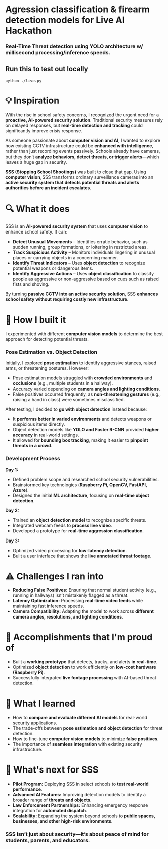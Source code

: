 # Agression classification & firearm detection models for Live AI Hackathon

### Real-Time Threat detection using YOLO architecture w/ millisecond processing/inference speeds.

## Run this to test out locally

```
python ./live.py
```

# 💡 Inspiration

With the rise in school safety concerns, I recognized the urgent need for a **proactive, AI-powered security solution**. Traditional security measures rely on delayed responses, but **real-time detection and tracking** could significantly improve crisis response.

As someone passionate about **computer vision and AI**, I wanted to explore how existing CCTV infrastructure could be **enhanced with intelligence**, rather than just recording events passively. Schools already have cameras, but they don’t **analyze behaviors, detect threats, or trigger alerts**—which leaves a huge gap in security.

**SSS (Stopping School Shootings)** was built to close that gap. Using **computer vision**, SSS transforms ordinary surveillance cameras into an **active security system that detects potential threats and alerts authorities before an incident escalates**.

# 🔍 What it does

SSS is an **AI-powered security system** that uses **computer vision** to enhance school safety. It can:

- **Detect Unusual Movements** – Identifies erratic behavior, such as sudden running, group formations, or loitering in restricted areas.
- **Track Suspicious Activity** – Monitors individuals lingering in unusual places or carrying objects in a concerning manner.
- **Identify Threat Indicators** – Uses **object detection** to recognize potential weapons or dangerous items.
- **Identify Aggressive Actions** – Uses **object classification** to classify people as aggressive or non-aggressive based on cues such as raised fists and shoving.

By turning **passive CCTV into an active security solution**, SSS **enhances school safety without requiring costly new infrastructure**.

# 🔧 How I built it

I experimented with different **computer vision models** to determine the best approach for detecting potential threats.

### **Pose Estimation vs. Object Detection**

Initially, I explored **pose estimation** to identify aggressive stances, raised arms, or threatening postures. However:

- Pose estimation models struggled with **crowded environments** and **occlusions** (e.g., multiple students in a hallway).
- Accuracy varied depending on **camera angles and lighting conditions**.
- False positives occurred frequently, as **non-threatening gestures** (e.g., raising a hand in class) were sometimes misclassified.

After testing, I decided to **go with object detection** instead because:

- It **performs better in varied environments** and detects weapons or suspicious items directly.
- Object detection models like **YOLO and Faster R-CNN** provided **higher accuracy** in real-world settings.
- It allowed for **bounding box tracking**, making it easier to **pinpoint threats in a crowd**.

### **Development Process**

**Day 1:**

- Defined problem scope and researched school security vulnerabilities.
- Brainstormed key technologies (**Raspberry Pi, OpenCV, FastAPI, Azure**).
- Designed the initial **ML architecture**, focusing on **real-time object detection**.

**Day 2:**

- Trained an **object detection model** to recognize specific threats.
- Integrated webcam feeds to **process live video**.
- Developed a prototype for **real-time aggression classification**.

**Day 3:**

- Optimized video processing for **low-latency detection**.
- Built a user interface that shows the **live annotated threat footage**.

# ⚠️ Challenges I ran into

- **Reducing False Positives:** Ensuring that normal student activity (e.g., running in hallways) isn’t mistakenly flagged as a threat.
- **Latency Optimization:** Processing **real-time video feeds** while maintaining fast inference speeds.
- **Camera Compatibility:** Adapting the model to work across **different camera angles, resolutions, and lighting conditions**.

# 🍰 Accomplishments that I'm proud of

- Built a **working prototype** that detects, tracks, and alerts **in real-time**.
- Optimized **object detection** to work efficiently on **low-cost hardware (Raspberry Pi)**.
- Successfully integrated **live footage processing** with AI-based threat detection.

# 🧠 What I learned

- How to **compare and evaluate different AI models** for real-world security applications.
- The trade-offs between **pose estimation and object detection** for threat detection.
- How to fine-tune **computer vision models** to minimize **false positives**.
- The importance of **seamless integration** with existing security infrastructure.

# 🚀 What's next for SSS

- **Pilot Program:** Deploying SSS in select schools to **test real-world performance**.
- **Advanced AI Features:** Improving detection models to identify a broader range of **threats and objects**.
- **Law Enforcement Partnerships:** Enhancing emergency response integration for **automated dispatch**.
- **Scalability:** Expanding the system beyond schools to **public spaces, businesses, and other high-risk environments**.

### SSS isn’t just about security—it’s about **peace of mind** for students, parents, and educators.
